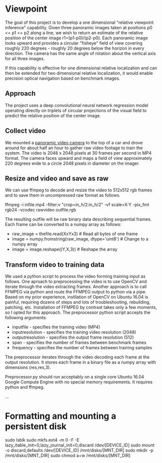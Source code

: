# Viewpoint
The goal of this project is to develop a one dimensional "relative viewpoint inference" capability. Given three panoramic images taken at positions p0 <= p1 <= p2 along a line, we wish to return an estimate of the relative position of the center image r1=(p1-p0)/(p2-p0). Each panoramic image looks upward and provides a circular "fisheye" field of view covering roughly 220 degrees - roughly 20 degrees below the horizon in every direction. The camera has the same angle of rotation about the vertical axis for all three images.

If this capability is effective for one dimensional relative localization and can then be extended for two dimensional relative localization, it would enable precision optical navigation based on benchmark images.

## Approach
The project uses a deep convolutional neural network regression model operating directly on triplets of circular projections of the visual field to predict the relative position of the center image.

## Collect video
We mounted a [panoramic video camera](https://www.amazon.com/Andoer-Fisheye-Panorama-Activities-Camcorder/dp/B01JUFQMFW/ref=pd_sbs_421_16?_encoding=UTF8&pd_rd_i=B01JUFQMFW&pd_rd_r=KNNK4V678MFWVSHM7P1W&pd_rd_w=MjUET&pd_rd_wg=l9Yos&psc=1&refRID=KNNK4V678MFWVSHM7P1W) to the top of a car and drove around for about half an hour to gather raw video footage to train the system. The video is 2048 x 2048 pixels at 30 frames per second in MP4 format. The camera faces upward and maps a field of view approximately 220 degrees wide to a circle 2048 pixels in diameter on the imager.

## Resize and video and save as raw
We can use ffmpeg to decode and resize the video to 512x512 rgb frames and to save them in uncompressed raw format as follows.

ffmpeg -i infile.mp4 -filter:v "crop=in_h/2:in_h/2" -vf scale=X:Y -pix_fmt rgb24 -vcodec rawvideo outfile.rgb

The resulting outfile will be raw binary data describing sequential frames. Each frame can be converted to a numpy array as follows:

* raw_image = thefile.read(XxYx3)                     # Read all bytes of one frame
* image =  numpy.fromstring(raw_image, dtype='uint8') # Change to a numpy array
* image = image.reshape((Y,X,3))                      # Reshape the array

## Transform video to training data
We used a python script to process the video forming training input as follows. One aproach to preprocessing the video is to use OpenCV and iterate through the video extracting frames. Another approach is to call FFMPEG via python and route the FFMPEG output to python via a pipe. Based on my prior experience, instllation of OpenCV on Ubuntu 16.04 is painful, requiring dozens of steps and lots of troubleshooting, rebuilding, patching, etc. Installation of FFMPEG by contrast takes only a few moments, so I opted for this approach. The preprocessor python script accepts the following arguments:

* inputfile - specifies the training video (MP4)
* inputresolution - specifies the training video resolution (2048)
* outputresolution - specifies the output frame resolution (512)
* span - specifies the number of frames between benchmark frames
* frequency - specifies the number of frames between training samples

The preprocessor iterates through the video decoding each frame at the output resolution. It stores each frame in a binary file as a numpy array with dimensions (res,res,3).

Preprocessor.py should run acceptably on a single core Ubuntu 16.04 Google Compute Engine with no special memory requirements. It requires python and ffmpeg.

...
# Formatting and mounting a persistent disk
sudo lsblk
sudo mkfs.ext4 -m 0 -F -E lazy_itable_init=0,lazy_journal_init=0,discard /dev/[DEVICE_ID]
sudo mount -o discard,defaults /dev/[DEVICE_ID] /mnt/disks/[MNT_DIR]
sudo mkdir -p /mnt/disks/[MNT_DIR]
sudo chmod a+w /mnt/disks/[MNT_DIR]
